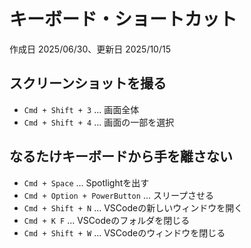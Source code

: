 # キーボード・ショートカット

作成日 2025/06/30、更新日 2025/10/15

## スクリーンショットを撮る

- `Cmd + Shift + 3` ... 画面全体
- `Cmd + Shift + 4` ... 画面の一部を選択

## なるたけキーボードから手を離さない

- `Cmd + Space` ...  Spotlightを出す
- `Cmd + Option + PowerButton` ... スリープさせる
- `Cmd + Shift + N` ... VSCodeの新しいウィンドウを開く
- `Cmd + K F` ... VSCodeのフォルダを閉じる
- `Cmd + Shift + W` ... VSCodeのウィンドウを閉じる
